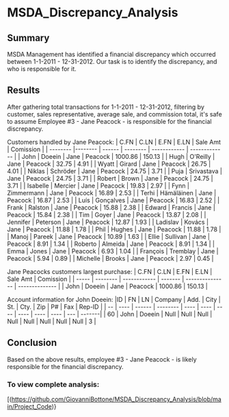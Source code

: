 # MSDA_Discrepancy_Analysis

## Summary
MSDA Management has identified a financial discrepancy which occurred between 1-1-2011 - 12-31-2012. Our task is to identify the discrepancy, and who is responsible for it.

## Results
After gathering total transactions for 1-1-2011 - 12-31-2012, filtering by customer, sales representative, average sale, and commission total, it's safe to assume Employee #3 - Jane Peacock - is responsible for the financial discrepancy.


Customers handled by Jane Peacock:
| C.FN     | C.LN       |   E.FN |   E.LN   |   Sale Amt   |     Comission |
| -------- |--------    | ------ | -------- | ------------ | ------------- |
| John	    | Doeein	    |   Jane |	 Peacock	|     1000.86	 |        150.13 |
| Hugh	    | O'Reilly   |   Jane	|  Peacock	|     32.75	   |        4.91   |
| Wyatt	   | Girard	    |   Jane	|  Peacock	|     26.75	   |        4.01   |
| Niklas	  | Schröder   |   Jane	|  Peacock	|     24.75	   |        3.71   |
| Puja	    | Srivastava |   Jane	|  Peacock	|     24.75	   |        3.71   |
| Robert	  | Brown	     |   Jane	|  Peacock	|     24.75	   |        3.71   |
| Isabelle | Mercier    |   Jane | 	Peacock	|     19.83	   |        2.97   |
| Fynn	    | Zimmermann |   Jane	|  Peacock	|     16.89	   |        2.53   |
| Terhi	   | Hämäläinen |   Jane	|  Peacock	|     16.87	   |        2.53   |
| Luís	    | Gonçalves  |   Jane	|  Peacock	|     16.83	   |        2.52   |
| Frank	   | Ralston    |   Jane	|  Peacock	|     15.88	   |        2.38   |
| Edward	  | Francis    |   Jane	|  Peacock	|     15.84	   |        2.38   |
| Tim	     | Goyer	     |   Jane	|  Peacock	|     13.87	   |        2.08   |
| Jennifer | Peterson   |   Jane	|  Peacock	|     12.87	   |        1.93   |
| Ladislav | Kovács	    |   Jane	|  Peacock	|     11.88	   |        1.78   |
| Phil	    | Hughes	    |   Jane	|  Peacock	|     11.88	   |        1.78   |
| Manoj	   | Pareek	    |   Jane	|  Peacock	|     10.89	   |        1.63   |
| Ellie	   | Sullivan   |   Jane	|  Peacock	|     8.91	    |        1.34   |
| Roberto	 | Almeida    |   Jane	|  Peacock	|     8.91	    |        1.34   |
| Emma	    | Jones	     |   Jane	|  Peacock	|     6.93	    |        1.04   |
| François | Tremblay   |   Jane	|  Peacock	|     5.94	    |        0.89   |
| Michelle | Brooks	    |   Jane	|  Peacock	|     2.97	    |        0.45   |


Jane Peacocks customers largest purchase:
| C.FN  |   C.LN   |         E.FN |   E.LN  |       Sale Amt  |      Comission |
| ----- | -------- | ------------ | ------- | --------------- | -------------- | 
| John	 |  Doeein	 |        Jane	 | Peacock	|     1000.86	    |     150.13     |


Account information for John Doeein:
|ID	 | FN	  | LN     |	 Company	| Add. | City | St.  | Cty. | Zip  |  P#  |  Fax | Rep-ID |
| -- | ---- | ------ | -------- | ---- | ---- | ---- | ---- | ---- | ---- | ---  | -------|
| 60	| John | Doeein | Null     | Null	| Null | Null | Null | Null	| Null | Null | 3      |


## Conclusion
Based on the above results, employee #3 - Jane Peacock - is likely responsible for the financial discrepancy.


### To view complete analysis:
[(https://github.com/GiovanniBottone/MSDA_Discrepancy_Analysis/blob/main/Project_Code)}
